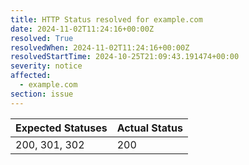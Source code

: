 ```yaml
---
title: HTTP Status resolved for example.com
date: 2024-11-02T11:24:16+00:00Z
resolved: True
resolvedWhen: 2024-11-02T11:24:16+00:00Z
resolvedStartTime: 2024-10-25T21:09:43.191474+00:00
severity: notice
affected:
  - example.com
section: issue
---
```


| Expected Statuses | Actual Status  |
|-------------------|----------------|
| 200, 301, 302 | 200 |
